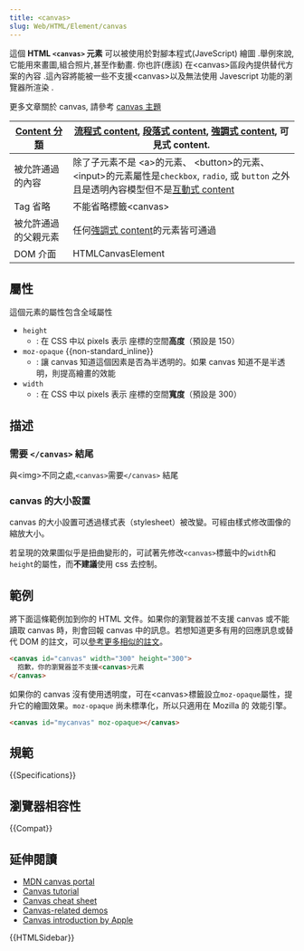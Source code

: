 ```yaml
---
title: <canvas>
slug: Web/HTML/Element/canvas
---
```


這個 **HTML `<canvas>` 元素** 可以被使用於對腳本程式(JaveScript) 繪圖 .舉例來說, 它能用來畫圖,組合照片,甚至作動畫. 你也許(應該) 在\<canvas>區段內提供替代方案的內容 .這內容將能被一些不支援\<canvas>以及無法使用 Javescript 功能的瀏覽器所渲染 .

更多文章關於 canvas, 請參考 [canvas 主題](/zh-TW/docs/Web/API/Canvas_API)

| [Content 分類](/zh-TW/docs/HTML/Content_categories) | [流程式 content](/zh-TW/docs/HTML/Content_categories#Flow_content), [段落式 content](/zh-TW/docs/HTML/Content_categories#Phrasing_content), [強調式 content](/zh-TW/docs/HTML/Content_categories#Embedded_content), 可見式 content. |
| --------------------------------------------------- | ----------------------------------------------------------------------------------------------------------------------------------------------------------------------------------------------------------------------------------- |
| 被允許通過的內容                                    | 除了子元素不是 \<a>的元素、 \<button>的元素、\<input>的元素屬性是`checkbox`, `radio`, 或 `button` 之外且是透明內容模型但不是[互動式 content](/zh-TW/docs/HTML/Content_categories#Interactive_content)                               |
| Tag 省略                                            | 不能省略標籤\<canvas></canvas>                                                                                                                                                                                                      |
| 被允許通過的父親元素                                | 任何[強調式 content](/zh-TW/docs/HTML/Content_categories#Phrasing_content)的元素皆可通過                                                                                                                                            |
| DOM 介面                                            | HTMLCanvasElement                                                                                                                                                                                                                   |

## 屬性

這個元素的屬性包含全域屬性

- `height`
  - : 在 CSS 中以 pixels 表示 座標的空間**高度**（預設是 150）
- `moz-opaque` {{non-standard_inline}}
  - : 讓 canvas 知道這個因素是否為半透明的。如果 canvas 知道不是半透明，則提高繪畫的效能
- `width`
  - : 在 CSS 中以 pixels 表示 座標的空間**寬度**（預設是 300）

## 描述

### 需要 `</canvas>` 結尾

與\<img>不同之處,`<canvas>`需要`</canvas>` 結尾

### canvas 的大小設置

canvas 的大小設置可透過樣式表（stylesheet）被改變。可經由樣式修改圖像的縮放大小。

若呈現的效果圖似乎是扭曲變形的，可試著先修改`<canvas>`標籤中的`width`和`height`的屬性，而**不建議**使用 css 去控制。

## 範例

將下面這條範例加到你的 HTML 文件。如果你的瀏覽器並不支援 canvas 或不能讀取 canvas 時，則會回報 canvas 中的訊息。若想知道更多有用的回應訊息或替代 DOM 的註文，可以[參考更多相似的註文](/zh-TW/docs/Web/API/Canvas_API/Tutorial/Hit_regions_and_accessibility)。

```html
<canvas id="canvas" width="300" height="300">
  抱歉，你的瀏覽器並不支援<canvas>元素
</canvas>
```

如果你的 canvas 沒有使用透明度，可在\<canvas>標籤設立`moz-opaque`屬性，提升它的繪圖效果。`moz-opaque` 尚未標準化，所以只適用在 Mozilla 的 效能引擎。

```html
<canvas id="mycanvas" moz-opaque></canvas>
```

## 規範

{{Specifications}}

## 瀏覽器相容性

{{Compat}}

## 延伸閱讀

- [MDN canvas portal](/zh-TW/docs/Web/API/Canvas_API)
- [Canvas tutorial](/zh-TW/docs/Web/API/Canvas_API/Tutorial)
- [Canvas cheat sheet](https://simon.html5.org/dump/html5-canvas-cheat-sheet.html)
- [Canvas-related demos](/zh-TW/demos/tag/tech:canvas)
- [Canvas introduction by Apple](https://developer.apple.com/library/safari/documentation/AudioVideo/Conceptual/HTML-canvas-guide/Introduction/Introduction.html)

{{HTMLSidebar}}
